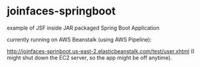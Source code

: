 # joinfaces-springboot
example of JSF inside JAR packaged Spring Boot Application

currently running on AWS Beanstalk (using AWS Pipeline):

http://joinfaces-sprinboot.us-east-2.elasticbeanstalk.com/test/user.xhtml (I might shut down the EC2 server, so the app might be off anytime).
